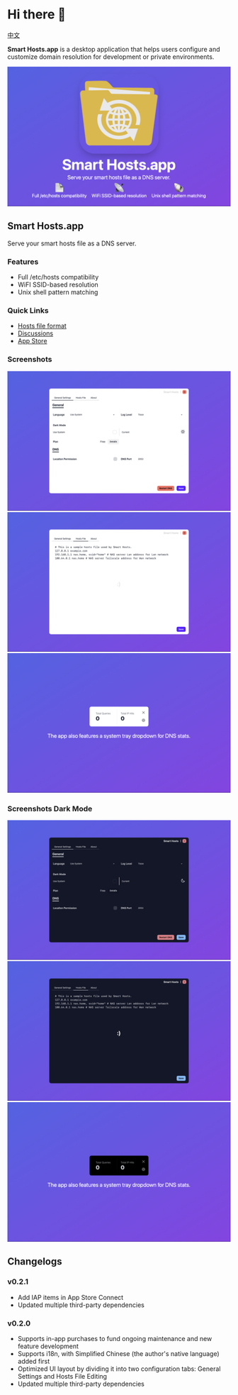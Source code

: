 # Hi there 👋

[中文](./README.zh.md)

**Smart Hosts.app** is a desktop application
that helps users configure and customize domain resolution
for development or private environments.

![Poster](./Poster.png)

## Smart Hosts.app

Serve your smart hosts file as a DNS server.

### Features

- Full /etc/hosts compatibility
- WiFI SSID-based resolution
- Unix shell pattern matching

### Quick Links

- [Hosts file format](./Hosts.md)
- [Discussions](https://github.com/orgs/Smart-Hosts/discussions)
- [App Store](https://apps.apple.com/us/app/smart-hosts/id6738317830)

### Screenshots

![preferences window | general](./screenshots/PreferencesGeneral.png)
![preferences window | hosts file](./screenshots/PreferencesHostsFile.png)
![tray window](./screenshots/Tray.png)

### Screenshots Dark Mode

![preferences window | general](./screenshots_dark/PreferencesGeneral.png)
![preferences window | hosts file](./screenshots_dark/PreferencesHostsFile.png)
![tray window](./screenshots_dark/Tray.png)

## Changelogs

### v0.2.1

- Add IAP items in App Store Connect
- Updated multiple third-party dependencies

### v0.2.0

- Supports in-app purchases to fund ongoing maintenance
  and new feature development
- Supports i18n, with Simplified Chinese (the author's native language) added first
- Optimized UI layout by dividing it into two configuration tabs:
  General Settings and Hosts File Editing
- Updated multiple third-party dependencies

